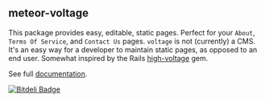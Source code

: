 ## meteor-voltage

This package provides easy, editable, static pages. Perfect for your `About`,
`Terms Of Service`, and `Contact Us` pages. `voltage` is not (currently) a CMS.
It's an easy way for a developer to maintain static pages, as opposed to an end
user. Somewhat inspired by the Rails
[high-voltage](https://github.com/thoughtbot/high_voltage) gem.

See full [documentation](http://github.differential.io/meteor-voltage/).


[![Bitdeli Badge](https://d2weczhvl823v0.cloudfront.net/BeDifferential/meteor-voltage/trend.png)](https://bitdeli.com/free "Bitdeli Badge")

